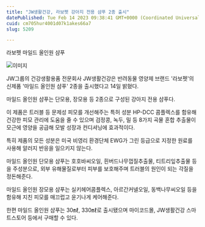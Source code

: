 ```yaml
---
title: "JW생활건강, 라보펫 강아지 전용 샴푸 2종 출시"
datePublished: Tue Feb 14 2023 09:38:41 GMT+0000 (Coordinated Universal Time)
cuid: cm705hur4001d07k1akes66a7
slug: 5209

---
```



라보펫 마일드 올인원 샴푸

![이미지](https://cdn.hashnode.com/res/hashnode/image/upload/v1739258316054/f3ebfc1f-0db4-40fd-b21b-55306d1cd510.jpeg)

JW그룹의 건강생활용품 전문회사 JW생활건강은 반려동물 영양제 브랜드 '라보펫'의 신제품 '마일드 올인원 샴푸' 2종을 출시했다고 14일 밝혔다.

마일드 올인원 샴푸는 단모용, 장모용 등 2종으로 구성된 강아지 전용 샴푸다.

이 제품은 트러블 등 문제성 피모를 개선해주는 특허 성분 HP-DCC 콤플렉스를 함유해 건강한 피모 관리에 도움을 줄 수 있으며 검정콩, 녹두, 밀 등 8가지 곡물 혼합 추출물이 모근에 영양을 공급해 모발 성장과 컨디셔닝에 효과적이다.

특히 제품의 모든 성분은 미국 비영리 환경단체 EWG가 그린 등급으로 지정한 원료를 사용해 알러지 반응을 일으키지 않는다.

마일드 올인원 단모용 샴푸는 호호바씨오일, 흰버드나무껍질추출물, 티트리잎추출물 등을 주성분으로, 외부 유해물질로부터 피부를 보호해주며 트러블의 원인이 되는 각질을 정돈해준다.

마일드 올인원 장모용 샴푸는 실키헤어콤플렉스, 아르간커넬오일, 동백나무씨오일 등을 함유해 지친 피모를 매끄럽고 윤기나게 케어해준다.

한편 마일드 올인원 샴푸는 30㎖, 330㎖로 출시됐으며 마이코드몰, JW생활건강 스마트스토어 등에서 구매할 수 있다.